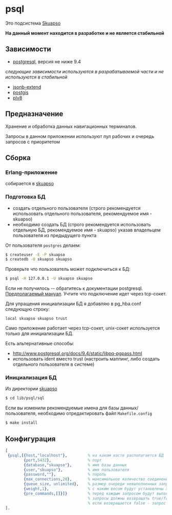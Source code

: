 # psql

Это подсистема [Skuapso](http://github.com/skuapso/skuapso)

**На данный момент находится в разработке и не является стабильной**

## Зависимости
* [postgresql](http://www.postgresql.org), версия не ниже 9.4

*следующие зависимости используются в разрабатываемой части и не используются в стабильной*
* [jsonb-extend](http://github.com/koctep/jsonb-extend)
* [postgis](http://postgis.net)
* [plv8](http://pgxn.org/dist/plv8/)

## Предназначение

Хранение и обработка данных навигационных терминалов.

Запросы в данном приложении используют пул рабочих и очередь запросов с приоритетом

## Сборка
### Erlang-приложение
собирается в [skuapso](http://github.com/skuapso/skuapso)
### Подготовка БД
* создать отдельного пользователя (строго рекомендуется использовать отдельного пользователя, рекомендуемое имя - skuapso)
* необходимо создать БД (строго рекомендуется использовать отдельную БД, рекомендуемое имя - skuapso) указав владельцем пользователя из предыдущего пункта

От пользователя `postgres` делаем:
```bash
$ createuser -E -P skuapso
$ createdb -O skuapso skuapso
```
Проверьте что пользователь может подключиться к БД:
```bash
$ psql -H 127.0.0.1 -U skuapso skuapso
```
Если не получилось -- обратитесь к документации postgresql. [Предполагаемый мануал](http://www.postgresql.org/docs/9.4/static/auth-pg-hba-conf.html). Учтите что подключение идет через tcp-сокет.

Для упращения инициализации БД я добавляю в pg_hba.conf следующую строку:

```local skuapso skuapso trust```

Само приложение работает через tcp-сокет, unix-сокет используется только для инициализации БД.

Есть альтернативные способы:
* http://www.postgresql.org/docs/9.4/static/libpq-pgpass.html
* использовать ident вместо trust (настроить маппинг, либо создать отдельного пользователя в системе)

### Инициализация БД
Из директории [skuapso](http://github.com/skuapso/skuapso)
```bash
$ cd lib/psql/sql
```
Если вы изменили рекомендуемые имена для базы данных/пользователя, необходимо отредактировать файл `Makefile.config`

```bash
$ make install
```

## Конфигурация
```erlang
[
 {psql,[{host,"localhost"},         % на каком хосте располагается БД
        {port,5432},                % порт
        {database,"skuapso"},       % имя базы данных
        {user,"skuapso"},           % имя пользователя
        {password,""},              % пароль
        {max_connections,20},       % максимальное количество соединений
        {queue_size, unlimited},    % размер очереди невыполненных запросов
        {weight,1},                 % с каким весом будут установлены хуки, не рекомендуется для изменения
        {pre_commands,[]}]}         % перед каждым запросом будут выполнены данные запросы,
                                    % запросы должны возвращать true/false,
                                    % если возвращается false - запрос не выполняется
].
```
